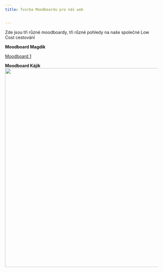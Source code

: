 ```yaml
---
title: Tvorba Moodboardu pro náš web

    
---
```


 
 
<p> Zde jsou tři různé moodboardy, tři různé pohledy na naše společné Low Cost cestování <br></p> 

**Moodboard Magdík**

 
 <a href="https://www.canva.com/design/DADYsy_jjGA/share/preview?token=ag6KUAEiKSd2XdVCDMeRZA&role=EDITOR&utm_content=DADYsy_jjGA&utm_campaign=designshare&utm_medium=link&utm_source=sharebutton">Moodboard 1</a>


 **Moodboard Kájík**
<img src="https://is.muni.cz/auth/www/462458/export_canvas_moodboard-190417_1340.png" width="655">
